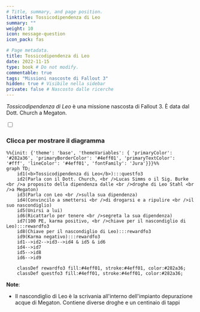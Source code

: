```yaml
---
# Title, summary, and page position.
linktitle: Tossicodipendenza di Leo
summary: ""
weight: 10
icon: message-question
icon_pack: fas

# Page metadata.
title: Tossicodipendenza di Leo
date: 2022-11-15
type: book # Do not modify.
commentable: true
tags: "Missioni nascoste di Fallout 3"
hidden: true # Visibile nella sidebar
private: false # Nascosto dalle ricerche
---
```


<div class="fo3">

*Tossicodipendenza di Leo* è una missione nascosta di Fallout 3. È data dal Dott. Church a Megaton.



<section class="chart-collapse">
<input type="checkbox" name="collapse2" id="handle2">
<h3 class="handle">
<label for="handle2">Clicca per mostrare il diagramma</label>
</h3>
<div class="content">

```mermaid
%%{init: {'theme': 'base', 'themeVariables': { 'primaryColor': '#282a36', 'primaryBorderColor': '#4eff01', 'primaryTextColor': '#fff', 'lineColor': '#4eff01', 'fontFamily': 'Jura'}}}%%
graph TD;
    id1(<b>Tossicodipendenza di Leo</b>):::questfo3
    id2(Parla con il Dott. Church, <br />Lucas Simms o il Sig. Burke <br />a proposito della dipendenza dalle <br />droghe di Leo Stahl <br />a Megaton)
    id3(Parla con Leo <br />sulla sua dipendenza)
    id4(Convincilo a smettersi <br />di drogarsi e a ripulire <br />il suo nascondiglio)
    id5(Unirsi a lui)
    id6(Ricattarlo per tenere <br />segreta la sua dipendenza)
    id7(100 PE, karma positivo, <br />chiave per il nascondiglio di Leo):::rewardfo3
    id8(Chiave per il nascondiglio di Leo):::rewardfo3
    id9(Karma negativo):::rewardfo3
    id1-->id2-->id3-->id4 & id5 & id6
    id4-->id7
    id5-->id8
    id6-->id9
    
    classDef rewardfo3 fill:#4eff01, stroke:#4eff01, color:#282a36;
    classDef questfo3 fill:#4eff01, stroke:#4eff01, color:#282a36;
```

</div>
</section>

**Note**:
- Il nascondiglio di Leo è la scrivania all'interno dell'impianto depurazione acque di Megaton. Contiene diverse droghe e un centinaio di tappi


</div>
